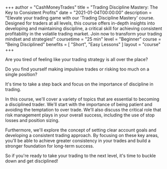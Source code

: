 +++
author = "CashMoneyTrades"
title = "Trading Discipline Mastery: The Key to Consistent Profits"
date = "2021-01-04T00:00:00"
description = "Elevate your trading game with our 'Trading Discipline Mastery' course. Designed for traders at all levels, this course offers in-depth insights into developing and maintaining discipline, a critical skill for achieving consistent profitability in the volatile trading market. Join now to transform your trading mindset and strategies!"
coursetime = "25 min"
level = "Beginner"
course = "Being Disciplined"
benefits = [
    "Short",
    "Easy Lessons"
]
layout = "course"
+++

Are you tired of feeling like your trading strategy is all
over the place?

Do you find yourself making impulsive trades or risking
too much on a single position?

It's time to take a step back and focus on the importance
of discipline in trading.

In this course, we'll cover a variety of topics that are
essential to becoming a disciplined trader. We'll start
with the importance of being patient and avoiding the
temptation to over trade. We'll also discuss the critical
role that risk management plays in your overall success,
including the use of stop losses and position sizing.

Furthermore, we'll explore the concept of setting clear
account goals and developing a consistent trading
approach. By focusing on these key areas, you'll be able
to achieve greater consistency in your trades and build a
stronger foundation for long-term success.

So if you're ready to take your trading to the next level,
it's time to buckle down and get disciplined!

